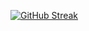 [![GitHub Streak](https://streak-stats.demolab.com?user=Nadi-BrooklynCoder&theme=blue-green&hide_border=true)](https://git.io/streak-stats)
  
